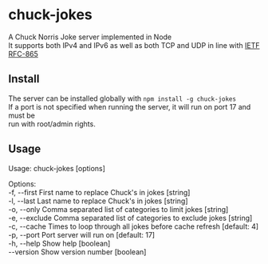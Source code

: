 # chuck-jokes
A Chuck Norris Joke server implemented in Node  
It supports both IPv4 and IPv6 as well as both TCP and UDP in line with [IETF RFC-865][rfc-link]

## Install
The server can be installed globally with `npm install -g chuck-jokes`  
If a port is not specified when running the server, it will run on port 17 and must be  
run with root/admin rights.

## Usage
Usage: chuck-jokes [options]

Options:  
  -f, --first    First name to replace Chuck's in jokes                 [string]  
  -l, --last     Last name to replace Chuck's in jokes                  [string]  
  -o, --only     Comma separated list of categories to limit jokes      [string]  
  -e, --exclude  Comma separated list of categories to exclude jokes    [string]  
  -c, --cache    Times to loop through all jokes before cache refresh
  [default: 4]  
  -p, --port     Port server will run on                           [default: 17]  
  -h, --help     Show help                                             [boolean]  
  --version      Show version number                                   [boolean]  

[rfc-link]: https://tools.ietf.org/html/rfc865
